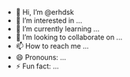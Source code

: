 - 👋 Hi, I’m @erhdsk
- 👀 I’m interested in ...
- 🌱 I’m currently learning ...
- 💞️ I’m looking to collaborate on ...
- 📫 How to reach me ...
- 😄 Pronouns: ...
- ⚡ Fun fact: ...

<!---
erhdsk/erhdsk is a ✨ special ✨ repository because its `README.md` (this file) appears on your GitHub profile.
You can click the Preview link to take a look at your changes.
--->
